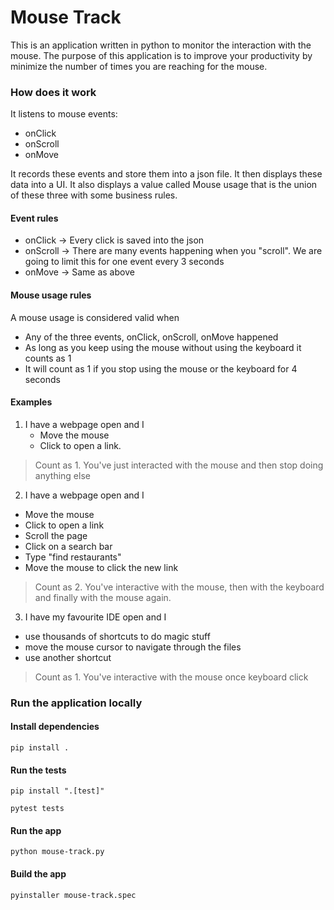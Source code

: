 # Mouse Track

This is an application written in python to monitor the interaction with the mouse.
The purpose of this application is to improve your productivity by minimize the number of times you are reaching for the mouse.


### How does it work
It listens to mouse events:
- onClick
- onScroll
- onMove

It records these events and store them into a json file.
It then displays these data into a UI.
It also displays a value called Mouse usage that is the union of these three with some business rules.

#### Event rules
- onClick -> Every click is saved into the json
- onScroll -> There are many events happening when you "scroll". We are going to limit this for one event every 3 seconds
- onMove -> Same as above

#### Mouse usage rules
A mouse usage is considered valid when
- Any of the three events, onClick, onScroll, onMove happened 
- As long as you keep using the mouse without using the keyboard it counts as 1
- It will count as 1 if you stop using the mouse or the keyboard for 4 seconds

#### Examples
1. I have a webpage open and I 
   - Move the mouse 
   - Click to open a link.
> Count as 1.
> You've just interacted with the mouse and then stop doing anything else

2. I have a webpage open and I
 - Move the mouse
 - Click to open a link
 - Scroll the page
 - Click on a search bar
 - Type "find restaurants"
 - Move the mouse to click the new link

> Count as 2.
> You've interactive with the mouse, then with the keyboard and finally with the mouse again.

3. I have my favourite IDE open and I
 - use thousands of shortcuts to do magic stuff 
 - move the mouse cursor to navigate through the files
 - use another shortcut
> Count as 1.
> You've interactive with the mouse once keyboard click

### Run the application locally

#### Install dependencies
```pip install .```

#### Run the tests
```pip install ".[test]"```

```pytest tests```

#### Run the app
```python mouse-track.py ```

#### Build the app
```pyinstaller mouse-track.spec ```
